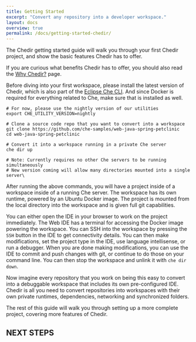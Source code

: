 ```yaml
---
title: Getting Started
excerpt: "Convert any repository into a developer workspace."
layout: docs
overview: true
permalink: /docs/getting-started-chedir/
---
```

The Chedir getting started guide will walk you through your first Chedir project, and show the basic  features Chedir has to offer.

If you are curious what benefits Chedir has to offer, you should also read the [Why Chedir?](https://eclipse-che.readme.io/docs/why-chedir) page.

Before diving into your first workspace, please install the latest version of Chedir, which is also part of the [Eclipse Che CLI](https://eclipse-che.readme.io/docs/che-getting-started#0-pre-reqs). And since Docker is required for everything related to Che, make sure that is installed as well.
```shell  
# For now, please use the nightly version of our utilities
export CHE_UTILITY_VERSION=nightly

# Clone a source code repo that you want to convert into a workspace
git clone https://github.com/che-samples/web-java-spring-petclinic
cd web-java-spring-petclinic

# Convert it into a workspace running in a private Che server
che dir up

# Note: Currently requires no other Che servers to be running simultaneously
# New version coming will allow many directories mounted into a single server\
```
After running the above commands, you will have a project inside of a workspace inside of a running Che server. The workspace has its own runtime, powered by an Ubuntu Docker image. The project is mounted from the local directory into the workspace and is given full git capabilities. 

You can either open the IDE in your browser to work on the project immediately. The Web IDE has a terminal for accessing the Docker image powering the workspace. You can SSH into the workspace by pressing the `SSH` button in the IDE to get connectivity details. You can then make modifications, set the project type in the IDE, use language intellisense, or run a debugger. When you are done making modifications, you can use the IDE to commit and push changes with git, or continue to do those on your command line. You can then stop the workspace and unlink it with `che dir down`.

Now imagine every repository that you work on being this easy to convert into a debuggable workspace that includes its own pre-configured IDE. Chedir is all you need to convert repositories into workspaces with their own private runtimes, dependencies, networking and synchronized folders. 

The rest of this guide will walk you through setting up a more complete project, covering more features of Chedir.

## NEXT STEPS
